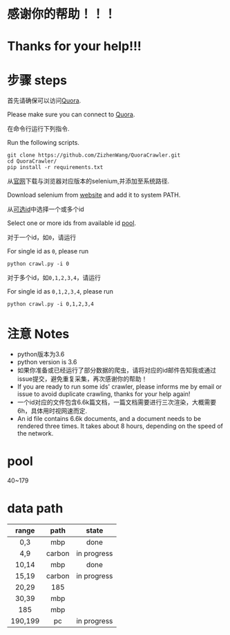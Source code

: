 # 感谢你的帮助！！！
# Thanks for your help!!!

# 步骤 steps
首先请确保可以访问[Quora](https://www.quora.com/). 

Please make sure you can connect to [Quora](https://www.quora.com/).

在命令行运行下列指令.

Run the following scripts. 
```
git clone https://github.com/ZizhenWang/QuoraCrawler.git
cd QuoraCrawler/
pip install -r requirements.txt
```
从[官网](https://selenium-python.readthedocs.io/installation.html)下载与浏览器对应版本的selenium,并添加至系统路径.
 
Download selenium from [website](https://selenium-python.readthedocs.io/installation.html) and add it to system PATH.

从[可选id](#pool)中选择一个或多个id

Select one or more ids from available id [pool](#pool).

对于一个id，如`0`，请运行

For single id as `0`, please run

```
python crawl.py -i 0
```

对于多个id，如`0,1,2,3,4`，请运行

For single id as `0,1,2,3,4`, please run

```
python crawl.py -i 0,1,2,3,4
```

# 注意 Notes
- python版本为3.6
- python version is 3.6
- 如果你准备或已经运行了部分数据的爬虫，请将对应的id邮件告知我或通过issue提交，避免重复采集，再次感谢你的帮助！
- If you are ready to run some ids' crawler, please informs me by email or issue to avoid duplicate crawling, thanks for your help again! 
- 一个id对应的文件包含6.6k篇文档，一篇文档需要进行三次渲染，大概需要6h，具体用时视网速而定.
- An id file contains 6.6k documents, and a document needs to be rendered three times. It takes about 8 hours, depending on the speed of the network.

# pool
40~179

# data path
|range|path|state|
|:---:|:---:|:---:|
|0,3|mbp|done|
|4,9|carbon|in progress|
|10,14|mbp|done|
|15,19|carbon|in progress|
|20,29|185||
|30,39|mbp||
|185|mbp||
|190,199|pc|in progress|